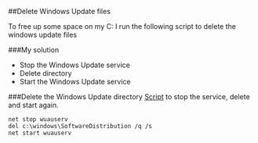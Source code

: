 ##Delete Windows Update files

To free up some space on my C: I run the following script to delete the windows update files

###My solution 
 * Stop the Windows Update service
 * Delete directory
 * Start the Windows Update service


###Delete the Windows Update directory
[Script](Delete%20Windows%20Update%20files.cmd) to stop the service, delete and start again.

```batch
net stop wuauserv
del c:\windows\SoftwareDistribution /q /s
net start wuauserv
```
